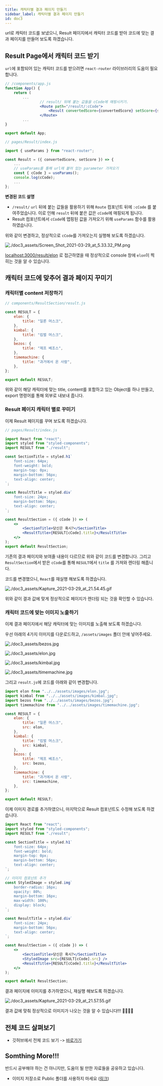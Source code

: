 ```yaml
---
title: 캐릭터별 결과 페이지 만들기 
sidebar_label: 캐릭터별 결과 페이지 만들기
id: doc3
---
```


url로 캐릭터 코드를 보냈으니, Result 페이지에서 캐릭터 코드를 받아 코드에 맞는 결과 페이지를 만들어 보도록 하겠습니다.

## Result Page에서 캐릭터 코드 받기

`url`에 포함되어 있는 캐릭터 코드를 받으려면 `react-router` 라이브러리의 도움이 필요합니다.

```jsx
// /components/app.js
function App() {
	return (
		...
				// result/ 뒤에 붙는 값들을 cCode에 매핑시키기.
				<Route path="/result/:cCode">
					<Result convertedScore={convertedScore} setScore={setScore} />
				</Route>
		...
}

export default App;
```

```jsx
// pages/Result/index.js

import { useParams } from "react-router";

const Result = ({ convertedScore, setScore }) => {
	...
	// useParams를 통해 url에 붙어 있는 parameter 가져오기
	const { cCode } = useParams();
	console.log(cCode);
	...
};
```

**변경된 코드 설명**

- `/result/` `url` 뒤에 붙는 값들을 활용하기 위해 `Route` 컴포넌트 뒤에 `:cCode` 를 붙여주었습니다. 이로 인해 `result` 뒤에 붙은 값은 `cCode`에 매핑되게 됩니다.
- Result 컴포넌트에서 `cCode`에 맵핑된 값을 가져오기 위해 `useParams` 함수를 활용하였습니다.

위와 같이 변경하고, 정상적으로 `cCode`를 가져오는지 실행해 보도록 하겠습니다.

![./doc3_assets/Screen_Shot_2021-03-29_at_5.33.32_PM.png](./doc3_assets/Screen_Shot_2021-03-29_at_5.33.32_PM.png)

[localhost:3000/result/elon](http://localhost:3000/result/elon) 로 접근하였을 때 정상적으로 console 창에 `elon`이 찍히는 것을 알 수 있습니다.

## 캐릭터 코드에 맞추어 결과 페이지 꾸미기

### 캐릭터별 content 저장하기

```jsx
// components/ResultSection/result.js

const RESULT = {
	elon: {
		title: "일론 머스크",
	},
	kimbal: {
		title: "킴벌 머스크",
	},
	bezos: {
		title: "제프 베조스",
	},
	timemachine: {
		title: "과거에서 온 사람",
	},
};

export default RESULT;
```

위와 같이 해당 캐릭터에 맞는 title, content를 포함하고 있는 Object를 하나 만들고, export 명령어를 통해 외부로 내보내 줍니다.

### Result 페이지 캐릭터 별로 꾸미기

이제 Result 페이지를 꾸며 보도록 하겠습니다.

```jsx
// pages/Result/index.js

import React from "react";
import styled from "styled-components";
import RESULT from "./result";

const SectionTitle = styled.h1`
	font-size: 64px;
	font-weight: bold;
	margin-top: 0px;
	margin-bottom: 56px;
	text-align: center;
`;

const ResultTitle = styled.div`
	font-size: 24px;
	margin-bottom: 56px;
	text-align: center;
`;

const ResultSection = ({ cCode }) => (
	<>
		<SectionTitle>당신은 혹시?</SectionTitle>
		<ResultTitle>{RESULT[cCode].title}</ResultTitle>
	</>
);
export default ResultSection;
```

기존의 결과 페이지와 보여줄 내용이 다르므로 위와 같이 코드를 변경합니다. 그리고 `ResultSection`에서 받은 `cCode`를 통해 `RESULT`에서 `title` 를 가져와 렌더링 해줍니다.

코드를 변경했으니, `React`를 재실행 해보도록 하겠습니다.

![./doc3_assets/Kapture_2021-03-29_at_21.54.45.gif](./doc3_assets/Kapture_2021-03-29_at_21.54.45.gif)

위와 같이 결과 값에 맞게 정상적으로 페이지가 렌더링 되는 것을 확인할 수 있습니다.

### 캐릭터 코드에 맞는 이미지 노출하기

이제 결과 페이지에서 해당 캐릭터에 맞는 이미지를 노출해 보도록 하겠습니다.

우선 아래의 4가지 이미지를 다운로드하고, `/assets/images` 폴더 안에 넣어주세요.

![./doc3_assets/bezos.jpg](./doc3_assets/bezos.jpg)

![./doc3_assets/elon.jpg](./doc3_assets/elon.jpg)

![./doc3_assets/kimbal.jpg](./doc3_assets/kimbal.jpg)

![./doc3_assets/timemachine.jpg](./doc3_assets/timemachine.jpg)

그리고 `result.js`에 코드를 아래와 같이 변경합니다.

```jsx
import elon from "../../assets/images/elon.jpg";
import kimbal from "../../assets/images/kimbal.jpg";
import bezos from "../../assets/images/bezos.jpg";
import timemachine from "../../assets/images/timemachine.jpg";

const RESULT = {
	elon: {
		title: "일론 머스크",
		src: elon,
	},
	kimbal: {
		title: "킴벌 머스크",
		src: kimbal,
	},
	bezos: {
		title: "제프 베조스",
		src: bezos,
	},
	timemachine: {
		title: "과거에서 온 사람",
		src: timemachine,
	},
};

export default RESULT;
```

이제 이미지 경로를 추가하였으니, 마지막으로 Result 컴포넌트도 수정해 보도록 하겠습니다.

```jsx
import React from "react";
import styled from "styled-components";
import RESULT from "./result";

const SectionTitle = styled.h1`
	font-size: 64px;
	font-weight: bold;
	margin-top: 0px;
	margin-bottom: 56px;
	text-align: center;
`;

// 이미지 컴포넌트 추가
const StyledImage = styled.img`
	border-radius: 16px;
	opacity: 80%;
	margin-bottom: 16px;
	max-width: 100%;
	display: block;
`;

const ResultTitle = styled.div`
	font-size: 24px;
	margin-bottom: 56px;
	text-align: center;
`;

const ResultSection = ({ cCode }) => (
	<>
		<SectionTitle>당신은 혹시?</SectionTitle>
		<StyledImage src={RESULT[cCode].src} />
		<ResultTitle>{RESULT[cCode].title}</ResultTitle>
	</>
);

export default ResultSection;
```

결과 페이지에 이미지를 추가하였으니, 재실행 해보도록 하겠습니다.

![./doc3_assets/Kapture_2021-03-29_at_21.57.55.gif](./doc3_assets/Kapture_2021-03-29_at_21.57.55.gif)

결과 값에 맞춰 정상적으로 이미지가 나오는 것을 알 수 있습니다!!! 👏👏👏👏

## 전체 코드 살펴보기

- 깃허브에서 전체 코드 보기 -> [바로가기](https://github.com/CodePotStudio/starter-quiz-app/tree/week06-01)

## Somthing More!!!

반드시 공부해야 하는 건 아니지만, 도움이 될 만한 자료들을 공유하고 있습니다.

- 이미지 저장소로 Public 폴더를 사용하지 마세요 ([링크](https://create-react-app.dev/docs/using-the-public-folder))
